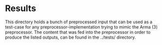# Results
This directory holds a bunch of preprocessed input that can be used as a test-case for any preprocessor-implementation trying to mimic the Arma (3) preprocessor. The content that was fed into the preprocessor in order to produce the listed outputs, can be found in the ../tests/ directory.
